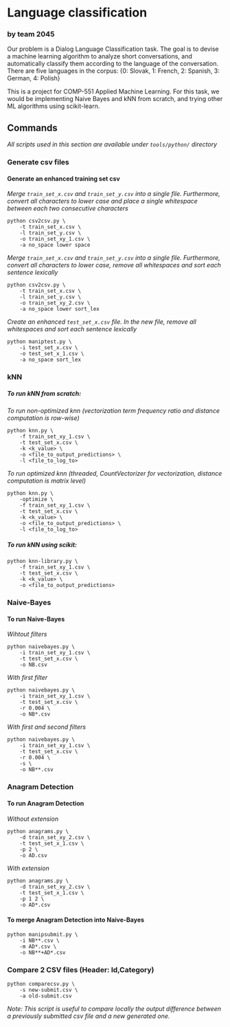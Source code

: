 # Language classification
### by team 2045

Our problem is a Dialog Language Classification task. The goal is to devise a machine learning algorithm to analyze short conversations, and automatically classify them according to the language of the conversation. There are five languages in the corpus: {0: Slovak, 1: French, 2: Spanish, 3: German, 4: Polish}

This is a project for COMP-551 Applied Machine Learning. For this task, we would be implementing Naive Bayes and kNN from scratch, and trying other ML algorithms using scikit-learn.

## Commands
*All scripts used in this section are available under `tools/python/` directory*

### Generate csv files

#### Generate an enhanced training set csv
*Merge `train_set_x.csv` and `train_set_y.csv` into a single file. Furthermore, convert all characters to lower case and place a single whitespace between each two consecutive characters*
```
python csv2csv.py \
    -t train_set_x.csv \
    -l train_set_y.csv \
    -o train_set_xy_1.csv \
    -a no_space lower space
```

*Merge `train_set_x.csv` and `train_set_y.csv` into a single file. Furthermore, convert all characters to lower case, remove all whitespaces and sort each sentence lexically*
```
python csv2csv.py \
    -t train_set_x.csv \
    -l train_set_y.csv \
    -o train_set_xy_2.csv \
    -a no_space lower sort_lex
```

*Create an enhanced `test_set_x.csv` file. In the new file, remove all whitespaces and sort each sentence lexically*
```
python maniptest.py \
    -i test_set_x.csv \
    -o test_set_x_1.csv \
    -a no_space sort_lex
```

### kNN
##### To run kNN from scratch:
*To run non-optimized knn (vectorization term frequency ratio and distance computation is row-wise)*
```
python knn.py \
    -f train_set_xy_1.csv \
    -t test_set_x.csv \
    -k <k_value> \
    -o <file_to_output_predictions> \
    -l <file_to_log_to>
```
*To run optimized knn (threaded, CountVectorizer for vectorization, distance computation is matrix level)*
```
python knn.py \
    -optimize \
    -f train_set_xy_1.csv \
    -t test_set_x.csv \
    -k <k_value> \
    -o <file_to_output_predictions> \
    -l <file_to_log_to>
```
##### To run kNN using scikit:
```
python knn-library.py \
    -f train_set_xy_1.csv \
    -t test_set_x.csv \
    -k <k_value> \
    -o <file_to_output_predictions>
```

### Naive-Bayes
#### To run Naive-Bayes
*Wihtout filters*
```
python naivebayes.py \
    -i train_set_xy_1.csv \
    -t test_set_x.csv \
    -o NB.csv
```

*With first filter*
```
python naivebayes.py \
    -i train_set_xy_1.csv \
    -t test_set_x.csv \
    -r 0.004 \
    -o NB*.csv
```

*With first and second filters*
```
python naivebayes.py \
    -i train_set_xy_1.csv \
    -t test_set_x.csv \
    -r 0.004 \
    -s \
    -o NB**.csv
```

### Anagram Detection
#### To run Anagram Detection
*Without extension*
```
python anagrams.py \
    -d train_set_xy_2.csv \
    -t test_set_x_1.csv \
    -p 2 \
    -o AD.csv
```

*With extension*
```
python anagrams.py \
    -d train_set_xy_2.csv \
    -t test_set_x_1.csv \
    -p 1 2 \
    -o AD*.csv
```
#### To merge Anagram Detection into Naive-Bayes
```
python manipsubmit.py \
    -i NB**.csv \
    -m AD*.csv \
    -o NB**+AD*.csv
```

### Compare 2 CSV files (Header: Id,Category)
```
python comparecsv.py \
    -s new-submit.csv \
    -a old-submit.csv
```
*Note: This script is useful to compare locally the output difference between a previously submitted csv file and a new generated one.*
